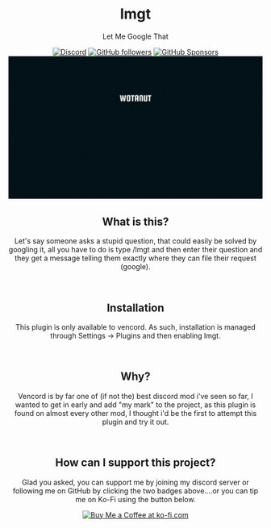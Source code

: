<div align="center">
    <h1>lmgt</h1>
    <p>Let Me Google That</p>
    <a href="https://discord.gg/2w5KSXjhGe"><img alt="Discord" src="https://img.shields.io/discord/939479619587952640?logo=discord&style=for-the-badge"></a>  <a href="https://github.com/wotanut"><img alt="GitHub followers" src="https://img.shields.io/github/followers/wotanut?logo=github&style=for-the-badge"></a> <a href=" https://github.com/sponsors/wotanut"><img alt="GitHub Sponsors" src="https://img.shields.io/github/sponsors/wotanut?style=for-the-badge"></a>
</div>

<img src="https://github.com/wotanut/wotanut/blob/main/banner.gif?raw=true">

<br>

<div align="center">
    <h2> What is this?</h2>
    <p> Let's say someone asks a stupid question, that could easily be solved by googling it, all you have to do is type /lmgt and then enter their question and they get a message telling them exactly where they can file their request (google). </p>
</div>

<br>

<div align="center">
    <h2>Installation </h2>
    <p>This plugin is only available to vencord. As such, installation is managed through Settings -> Plugins and then enabling lmgt.</p>
</div>

<br>

<div align="center">
    <h2>Why?</h2>
    <p> Vencord is by far one of (if not the) best discord mod i've seen so far, I wanted to get in early and add "my mark" to the project, as this plugin is found on almost every other mod, I thought i'd be the first to attempt this plugin and try it out.</p>
</div>

<br>

<div align="center">
    <h2> How can I support this project? </h2>
    <p> Glad you asked, you can support me by joining my discord server or following me on GitHub by clicking the two badges above....or you can tip me on Ko-Fi using the button below. </p>
    <a href='https://ko-fi.com/K3K4EPV8X' target='_blank'><img height='36' style='border:0px;height:36px;' src='https://storage.ko-fi.com/cdn/kofi1.png?v=3' border='0' alt='Buy Me a Coffee at ko-fi.com' /></a>
</div>
